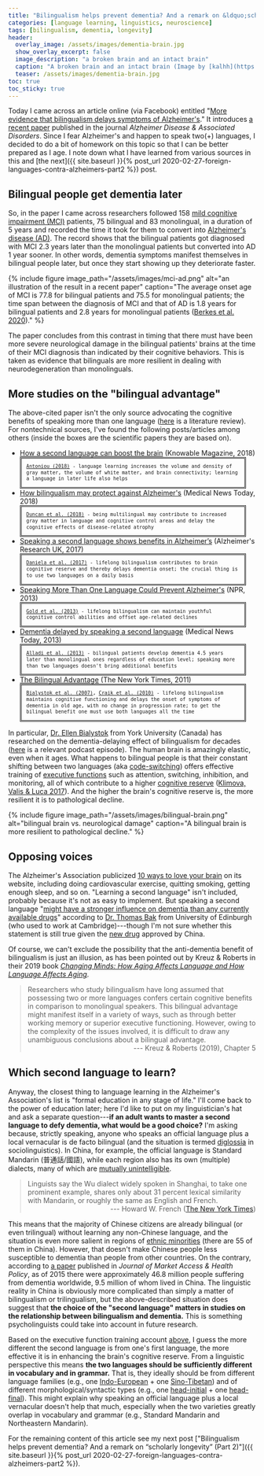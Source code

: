 ```yaml
---
title: "Bilingualism helps prevent dementia? And a remark on &ldquo;scholarly longevity&rdquo; (Part 1)"
categories: [language learning, linguistics, neuroscience]
tags: [bilingualism, dementia, longevity]
header:
  overlay_image: /assets/images/dementia-brain.jpg
  show_overlay_excerpt: false
  image_description: "a broken brain and an intact brain"
  caption: "A broken brain and an intact brain (Image by [kalhh](https://pixabay.com/users/kalhh-86169/?utm_source=link-attribution&utm_medium=referral&utm_campaign=image&utm_content=3761172) on [Pixabay](https://pixabay.com/?utm_source=link-attribution&utm_medium=referral&utm_campaign=image&utm_content=3761172))"
  teaser: /assets/images/dementia-brain.jpg
toc: true
toc_sticky: true
---
```


Today I came across an article online (via Facebook) entitled "[More evidence that bilingualism delays symptoms of Alzheimer's](https://www.languagemagazine.com/2020/02/19/more-evidence-that-bilingualism-delays-symptoms-of-alzheimers/)." It introduces [a recent paper](https://journals.lww.com/alzheimerjournal/Abstract/publishahead/Conversion_of_Mild_Cognitive_Impairment_to.99309.aspx) published in the journal _Alzheimer Disease & Associated Disorders_. Since I fear Alzheimer's and happen to speak two(+) languages, I decided to do a bit of homework on this topic so that I can be better prepared as I age. I note down what I have learned from various sources in this and [the next]({{ site.baseurl }}{% post_url 2020-02-27-foreign-languages-contra-alzheimers-part2 %}) post.

## Bilingual people get dementia later
So, in the paper I came across researchers followed 158 [mild cognitive impairment (MCI)](https://en.wikipedia.org/wiki/Mild_cognitive_impairment) patients, 75 bilingual and 83 monolingual, in a duration of 5 years and recorded the time it took for them to convert into [Alzheimer's disease (AD)](https://en.wikipedia.org/wiki/Alzheimer%27s_disease). The record shows that the bilingual patients got diagnosed with MCI 2.3 years later than the monolingual patients but converted into AD 1 year sooner. In other words, dementia symptoms manifest themselves in bilingual people later, but once they start showing up they deteriorate faster.

{% include figure image_path="/assets/images/mci-ad.png" alt="an illustration of the result in a recent paper" caption="The average onset age of MCI is 77.8 for bilingual patients and 75.5 for monolingual patients; the time span between the diagnosis of MCI and that of AD is 1.8 years for bilingual patients and 2.8 years for monolingual patients (<a href='https://journals.lww.com/alzheimerjournal/Abstract/publishahead/Conversion_of_Mild_Cognitive_Impairment_to.99309.aspx'>Berkes et al. 2020</a>)." %}

The paper concludes from this contrast in timing that there must have been more severe neurological damage in the bilingual patients' brains at the time of their MCI diagnosis than indicated by their cognitive behaviors. This is taken as evidence that bilinguals are more resilient in dealing with neurodegeneration than monolinguals.

## More studies on the "bilingual advantage"
The above-cited paper isn't the only source advocating the cognitive benefits of speaking more than one language ([here](https://www.ncbi.nlm.nih.gov/pubmed/29089747) is a literature review). For nontechnical sources, I've found the following posts/articles among others (inside the boxes are the scientific papers they are based on).
- [How a second language can boost the brain](https://www.knowablemagazine.org/article/mind/2018/how-second-language-can-boost-brain) (Knowable Magazine, 2018)<br>
<span style="font-family: monospace; font-size: 70%; line-height: 1.3; display: block; border-style: double; padding: 10px; margin-right: 20px;"><a href='https://www.annualreviews.org/doi/pdf/10.1146/annurev-linguistics-011718-011820'>Antoniou (2018)</a> - language learning increases the volume and density of gray matter, the volume of white matter, and brain connectivity; learning a language in later life also helps</span>
- [How bilingualism may protect against Alzheimer's](https://www.medicalnewstoday.com/articles/320864) (Medical News Today, 2018)<br>
<span style="font-family: monospace; font-size: 70%; line-height: 1.3; display: block; border-style: double; padding: 10px; margin-right: 20px;"><a href='https://www.sciencedirect.com/science/article/abs/pii/S0028393217305109?via%3Dihub'>Duncan et al. (2018)</a> - being multilingual may contribute to increased gray matter in language and cognitive control areas and delay the cognitive effects of disease-related atrophy</span>
- [Speaking a second language shows benefits in Alzheimer’s](https://www.alzheimersresearchuk.org/speaking-second-language-shows-benefits-alzheimers/) (Alzheimer's Research UK, 2017)<br>
<span style="font-family: monospace; font-size: 70%; line-height: 1.3; display: block; border-style: double; padding: 10px; margin-right: 20px;"><a href='https://www.pnas.org/content/early/2017/01/24/1610909114'>Daniela et al. (2017)</a> - lifelong bilingualism contributes to brain cognitive reserve and thereby delays dementia onset; the crucial thing is to use two languages on a daily basis</span>
- [Speaking More Than One Language Could Prevent Alzheimer's](https://www.npr.org/sections/health-shots/2013/01/10/169066535/speaking-more-than-one-language-could-prevent-alzheimers) (NPR, 2013)<br>
<span style="font-family: monospace; font-size: 70%; line-height: 1.3; display: block; border-style: double; padding: 10px; margin-right: 20px;"><a href='https://www.jneurosci.org/content/33/2/387.abstract?sid=bf4fdaf5-8e74-45ce-a8f3-a8b52f6cb31d'>Gold et al. (2013)</a> - lifelong bilingualism can maintain youthful cognitive control abilities and offset age-related declines</span>
- [Dementia delayed by speaking a second language](https://www.medicalnewstoday.com/articles/268416) (Medical News Today, 2013)<br>
<span style="font-family: monospace; font-size: 70%; line-height: 1.3; display: block; border-style: double; padding: 10px; margin-right: 20px;"><a href='https://n.neurology.org/content/81/22/1938.long'>Alladi et al. (2013)</a> - bilingual patients develop dementia 4.5 years later than monolingual ones regardless of education level; speaking more than two languages doesn't bring additional benefits</span>
- [The Bilingual Advantage](https://www.nytimes.com/2011/05/31/science/31conversation.html) (The New York Times, 2011)<br><a id="switch"></a>
<span style="font-family: monospace; font-size: 70%; line-height: 1.3; display: block; border-style: double; padding: 10px; margin-right: 20px;"><a href='https://www.sciencedirect.com/science/article/abs/pii/S0028393206004076'>Bialystok et al. (2007)</a>, <a href='https://n.neurology.org/content/75/19/1726.abstract'>Craik et al. (2010)</a> - lifelong bilingualism maintains cognitive functioning and delays the onset of symptoms of dementia in old age, with no change in progression rate; to get the bilingual benefit one must use both languages all the time</span>

In particular, [Dr. Ellen Bialystok](https://lcad.lab.yorku.ca) from York University (Canada) has researched on the dementia-delaying effect of bilingualism for decades ([here](https://www.youtube.com/watch?v=XwRr_74YkEQ) is a relevant podcast episode). The human brain is amazingly elastic, even when it ages. <a id="executive"></a>What happens to bilingual people is that their constant shifting between two languages (aka [code-switching](https://en.wikipedia.org/wiki/Code-switching)) offers effective training of [executive functions](https://en.wikipedia.org/wiki/Executive_functions) such as attention, switching, inhibition, and monitoring, all of which contribute to a higher [cognitive reserve](https://en.wikipedia.org/wiki/Cognitive_reserve) ([Klimova, Valis & Luca 2017](https://www.ncbi.nlm.nih.gov/pubmed/29089747)). And the higher the brain's cognitive reserve is, the more resilient it is to pathological decline.

{% include figure image_path="/assets/images/bilingual-brain.png" alt="bilingual brain vs. neurological damage" caption="A bilingual brain is more resilient to pathological decline." %}

## Opposing voices
The Alzheimer's Association publicized [10 ways to love your brain](https://www.alz.org/help-support/brain_health/10_ways_to_love_your_brain) on its website, including doing cardiovascular exercise, quitting smoking, getting enough sleep, and so on. "Learning a second language" isn't included, probably because it's not as easy to implement. But speaking a second language "[might have a stronger influence on dementia than any currently available drugs](https://www.medicalnewstoday.com/articles/268416#Protection:-bilingualism-better-develops-certain-brain-areas)" according to [Dr. Thomas Bak](https://www.ed.ac.uk/profile/thomas-bak) from University of Edinburgh (who used to work at Cambridge)---though I'm not sure whether this statement is still true given the [new drug](https://www.cnn.com/2019/11/03/health/china-alzheimers-drug-intl-hnk-scli/index.html) approved by China.

Of course, we can't exclude the possibility that the anti-dementia benefit of bilingualism is just an illusion, as has been pointed out by Kreuz & Roberts in their 2019 book [_Changing Minds: How Aging Affects Language and How Language Affects Aging_](https://mitpress.mit.edu/books/changing-minds-1).

>Researchers who study bilingualism have long assumed that possessing two or more languages confers certain cognitive benefits in comparison to monolingual speakers. This bilingual advantage might manifest itself in a variety of ways, such as through better working memory or superior executive functioning. However, owing to the complexity of the issues involved, it is difficult to draw any unambiguous conclusions about a bilingual advantage.<br>
><span style="text-align: right; display: block;"> --- Kreuz & Roberts (2019), Chapter 5</span>

## Which second language to learn?
Anyway, the closest thing to language learning in the Alzheimer's Association's list is "formal education in any stage of life." <a id='education'></a>I'll come back to the power of education later; here I'd like to put on my linguistician's hat and ask a separate question---**if an adult wants to master a second language to defy dementia, what would be a good choice?** I'm asking because, strictly speaking, anyone who speaks an official language plus a local vernacular is de facto bilingual (and the situation is termed [diglossia](https://en.wikipedia.org/wiki/Diglossia) in sociolinguistics). In China, for example, the official language is Standard Mandarin (<span class='hanyu'>普通話/國語</span>), while each region also has its own (multiple) dialects, many of which are [mutually unintelligible](https://en.wikipedia.org/wiki/Varieties_of_Chinese).

>Linguists say the Wu dialect widely spoken in Shanghai, to take one prominent example, shares only about 31 percent lexical similarity with Mandarin, or roughly the same as English and French.<br>
><span style="text-align: right; display: block;"> --- Howard W. French ([The New York Times](https://www.nytimes.com/2005/07/10/world/asia/uniting-china-to-speak-mandarin-the-one-official-language-easier.html))</span>

This means that the majority of Chinese citizens are already bilingual (or even trilingual) without learning any non-Chinese language, and the situation is even more salient in regions of [ethnic minorities](https://en.wikipedia.org/wiki/Ethnic_minorities_in_China) (there are 55 of them in China). However, that doesn't make Chinese people less susceptible to dementia than people from other countries. On the contrary, according to [a paper](https://www.tandfonline.com/doi/full/10.1080/20016689.2019.1667195) published in _Journal of Market Access & Health Policy_, as of 2015 there were approximately 46.8 million people suffering from dementia worldwide, 9.5 million of whom lived in China. The linguistic reality in China is obviously more complicated than simply a matter of bilingualism or trilingualism, but the above-described situation does suggest that **the choice of the "second language" matters in studies on the relationship between bilingualism and dementia.** This is something psycholinguists could take into account in future research.

Based on the executive function training account <a href='#executive'>above</a>, I guess the more different the second language is from one's first language, the more effective it is in enhancing the brain's cognitive reserve. From a linguistic perspective this means **the two languages should be sufficiently different in vocabulary and in grammar.** That is, they ideally should be from different language families (e.g., one [Indo-European](https://en.wikipedia.org/wiki/Indo-European_languages) + one [Sino-Tibetan](https://en.wikipedia.org/wiki/Sino-Tibetan_languages)) and of different morphological/syntactic types (e.g., one [head-initial](https://en.wikipedia.org/wiki/Head-directionality_parameter#English) + one [head-final](https://en.wikipedia.org/wiki/Head-directionality_parameter#Japanese)). This might explain why speaking an official language plus a local vernacular doesn't help that much, especially when the two varieties greatly overlap in vocabulary and grammar (e.g., Standard Mandarin and Northeastern Mandarin).

For the remaining content of this article see my next post ["Bilingualism helps prevent dementia? And a remark on &ldquo;scholarly longevity&rdquo; (Part 2)"]({{ site.baseurl }}{% post_url 2020-02-27-foreign-languages-contra-alzheimers-part2 %}).
